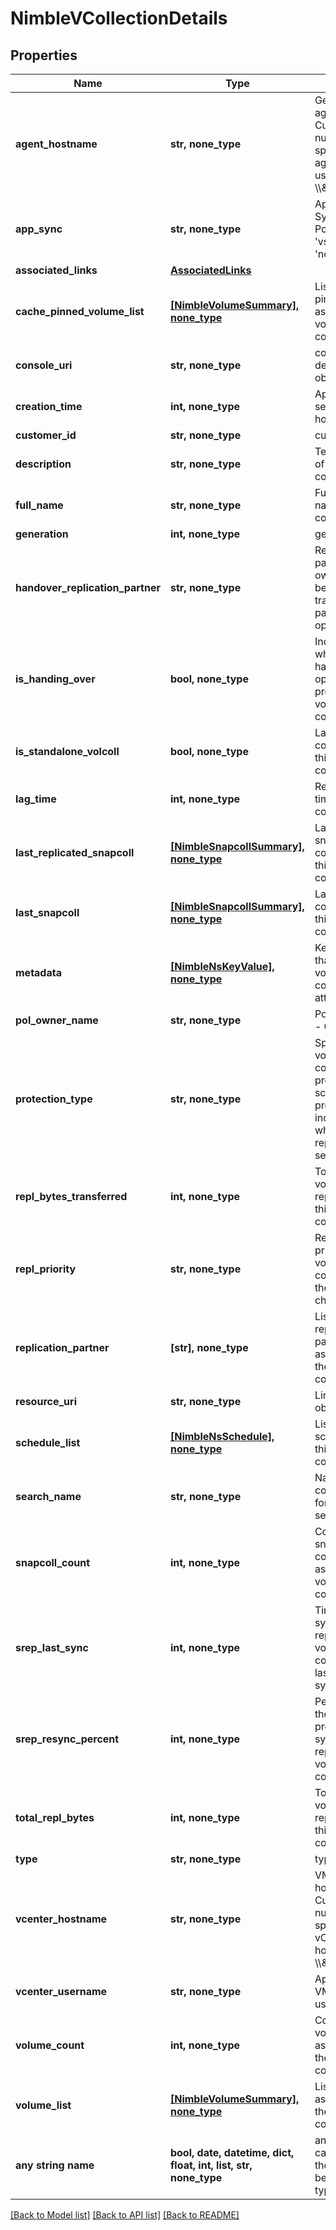 # NimbleVCollectionDetails


## Properties
Name | Type | Description | Notes
------------ | ------------- | ------------- | -------------
**agent_hostname** | **str, none_type** | Generic backup agent hostname. Custom port number can be specified with agent hostname using \\\\\&quot;:\\\\\&quot;. | [optional] 
**app_sync** | **str, none_type** | Application Synchronization. Possible values: &#39;vss&#39;, &#39;vmware&#39;, &#39;none&#39;, &#39;generic&#39;. | [optional] 
**associated_links** | [**AssociatedLinks**](AssociatedLinks.md) |  | [optional] 
**cache_pinned_volume_list** | [**[NimbleVolumeSummary], none_type**](NimbleVolumeSummary.md) | List of cache pinned volumes associated with volume collection. | [optional] 
**console_uri** | **str, none_type** | consoleUri for detailed storage object | [optional] 
**creation_time** | **int, none_type** | Application server hostname. | [optional] 
**customer_id** | **str, none_type** | customerId | [optional] 
**description** | **str, none_type** | Text descrption of volume collection. | [optional] 
**full_name** | **str, none_type** | Fully qualified name of volume collection. | [optional] 
**generation** | **int, none_type** | generation | [optional] 
**handover_replication_partner** | **str, none_type** | Replication partner to which ownership is being transferred as part of handover operation. | [optional] 
**is_handing_over** | **bool, none_type** | Indicates whether a handover operation is in progress on this volume collection. | [optional] 
**is_standalone_volcoll** | **bool, none_type** | Last snapshot collection on this volume collection. | [optional] 
**lag_time** | **int, none_type** | Replication lag time for volume collection. | [optional] 
**last_replicated_snapcoll** | [**[NimbleSnapcollSummary], none_type**](NimbleSnapcollSummary.md) | Last replicated snapshot collection on this volume collection. | [optional] 
**last_snapcoll** | [**[NimbleSnapcollSummary], none_type**](NimbleSnapcollSummary.md) | Last snapshot collection on this volume collection. | [optional] 
**metadata** | [**[NimbleNsKeyValue], none_type**](NimbleNsKeyValue.md) | Key-value pairs that augment a volume collection&#39;s attributes. | [optional] 
**pol_owner_name** | **str, none_type** | PolOwnerName - Owner group. | [optional] 
**protection_type** | **str, none_type** | Specifies if volume collection is protected with schedules. If protected, indicated whether replication is setup. | [optional] 
**repl_bytes_transferred** | **int, none_type** | Total size of volumes replicated for this volume collection. | [optional] 
**repl_priority** | **str, none_type** | Replication priority for the volume collection with the following choices: {normal | high}.  Possible values: &#39;normal&#39;, &#39;high&#39;. | [optional] 
**replication_partner** | **[str], none_type** | List of replication partners associated with the volume collection. | [optional] 
**resource_uri** | **str, none_type** | Link to the object URI | [optional] 
**schedule_list** | [**[NimbleNsSchedule], none_type**](NimbleNsSchedule.md) | List of schedules for this volume collection. | [optional] 
**search_name** | **str, none_type** | Name of volume collection used for object search. | [optional] 
**snapcoll_count** | **int, none_type** | Count of snapshot collections associated with volume collection. | [optional] 
**srep_last_sync** | **int, none_type** | Time when a synchronously replicated volume collection was last synchronized. | [optional] 
**srep_resync_percent** | **int, none_type** | Percentage of the resync progress for a synchronously replicated volume collection. | [optional] 
**total_repl_bytes** | **int, none_type** | Total size of volumes to be replicated for this volume collection. | [optional] 
**type** | **str, none_type** | type | [optional] 
**vcenter_hostname** | **str, none_type** | VMware vCenter hostname. Custom port number can be specified with vCenter hostname using \\\\\&quot;:\\\\\&quot;. | [optional] 
**vcenter_username** | **str, none_type** | Application VMware vCenter username. | [optional] 
**volume_count** | **int, none_type** | Count of volumes associated with the volume collection. | [optional] 
**volume_list** | [**[NimbleVolumeSummary], none_type**](NimbleVolumeSummary.md) | List of volumes associated with the volume collection. | [optional] 
**any string name** | **bool, date, datetime, dict, float, int, list, str, none_type** | any string name can be used but the value must be the correct type | [optional]

[[Back to Model list]](../README.md#documentation-for-models) [[Back to API list]](../README.md#documentation-for-api-endpoints) [[Back to README]](../README.md)


